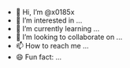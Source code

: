 - 👋 Hi, I’m @x0185x
- 👀 I’m interested in ...
- 🌱 I’m currently learning ...
- 💞️ I’m looking to collaborate on ...
- 📫 How to reach me ...
- 😄 Fun fact: ...

<!---
x0185x/x0185x is a ✨ special ✨ repository because its `README.md` (this file) appears on your GitHub profile.
You can click the Preview link to take a look at your changes.
--->

